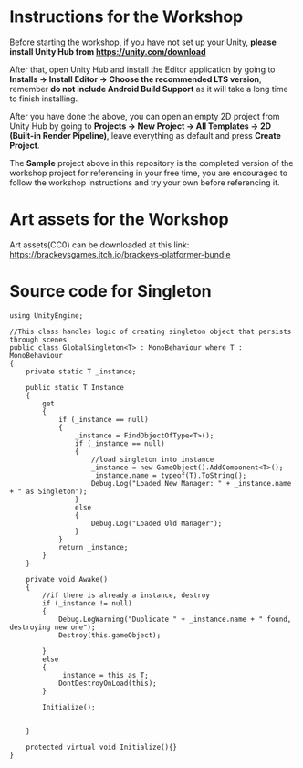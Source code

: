 # Instructions for the Workshop
Before starting the workshop, if you have not set up your Unity, **please install Unity Hub from https://unity.com/download**  

After that, open Unity Hub and install the Editor application by going to **Installs -> Install Editor -> Choose the recommended LTS version**, remember **do not include Android Build Support** as it will take a long time to finish installing.

After you have done the above, you can open an empty 2D project from Unity Hub by going to **Projects -> New Project -> All Templates -> 2D (Built-in Render Pipeline)**, leave everything as default and press **Create Project**.

The <b>Sample</b> project above in this repository is the completed version of the workshop project for referencing in your free time, you are encouraged to follow the workshop instructions and try your own before referencing it.  

# Art assets for the Workshop
Art assets(CC0) can be downloaded at this link:  https://brackeysgames.itch.io/brackeys-platformer-bundle

# Source code for Singleton
```
using UnityEngine;

//This class handles logic of creating singleton object that persists through scenes
public class GlobalSingleton<T> : MonoBehaviour where T : MonoBehaviour
{
    private static T _instance;

    public static T Instance
    {
        get
        {
            if (_instance == null)
            {
                _instance = FindObjectOfType<T>();
                if (_instance == null)
                {
                    //load singleton into instance
                    _instance = new GameObject().AddComponent<T>();
                    _instance.name = typeof(T).ToString();
                    Debug.Log("Loaded New Manager: " + _instance.name + " as Singleton");
                }
                else
                {
                    Debug.Log("Loaded Old Manager");
                }
            }
            return _instance;
        }
    }

    private void Awake()
    {
        //if there is already a instance, destroy
        if (_instance != null)
        {
            Debug.LogWarning("Duplicate " + _instance.name + " found, destroying new one");
            Destroy(this.gameObject);

        }
        else
        {
            _instance = this as T;
            DontDestroyOnLoad(this);
        }
        
        Initialize();


    }

    protected virtual void Initialize(){}
}
``` 
